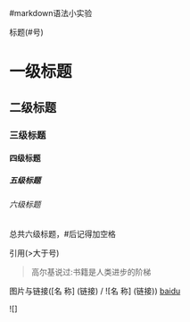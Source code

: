 #markdown语法小实验

标题(#号)
# 一级标题
## 二级标题
### 三级标题
#### 四级标题
##### 五级标题
###### 六级标题
总共六级标题，#后记得加空格

引用(>大于号)
>高尔基说过:书籍是人类进步的阶梯

图片与链接([名 称] (链接)  /   ![名 称] (链接))
[baidu](https://www.baidu.com)

![]
